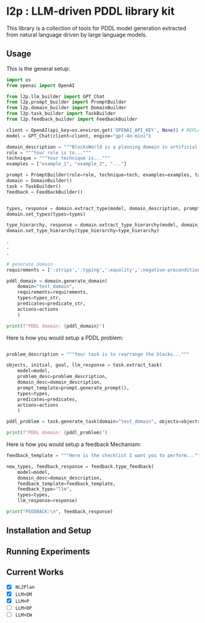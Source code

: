 # l2p : LLM-driven PDDL library kit

This library is a collection of tools for PDDL model generation extracted from natural language driven by large language models.

## Usage

This is the general setup:
```python
import os
from openai import OpenAI

from l2p.llm_builder import GPT_Chat
from l2p.prompt_builder import PromptBuilder
from l2p.domain_builder import DomainBuilder
from l2p.task_builder import TaskBuilder
from l2p.feedback_builder import FeedbackBuilder

client = OpenAI(api_key=os.environ.get('OPENAI_API_KEY', None)) # REPLACE WITH YOUR OWN OPENAI API KEY 
model = GPT_Chat(client=client, engine="gpt-4o-mini")

domain_description = """BlocksWorld is a planning domain in artificial intelligence. A mechanical robot arm that can pick and place the blocks..."""
role = """Your role is to..."""
technique = """Your technique is..."""
examples = ["example_1", "example_2", "..."]

prompt = PromptBuilder(role=role, technique=tech, examples=examples, task=task)
domain = DomainBuilder()
task = TaskBuilder()
feedback = FeedbackBuilder()


types, response = domain.extract_type(model, domain_description, prompt.generate_prompt())
domain.set_types(types=types)

type_hierarchy, response = domain.extract_type_hierarchy(model, domain_desc, prompt.generate_prompt(), domain.get_types())    
domain.set_type_hierarchy(type_hierarchy=type_hierarchy)

.
.
.

# generate domain
requirements = [':strips',':typing',':equality',':negative-preconditions',':disjunctive-preconditions',':universal-preconditions',':conditional-effects']

pddl_domain = domain.generate_domain(
    domain="test_domain", 
    requirements=requirements,
    types=types_str,
    predicates=predicate_str,
    actions=actions
    )

print(f"PDDL domain: {pddl_domain}")
```

Here is how you would setup a PDDL problem:
```python

problem_description = """Your task is to rearrange the blocks..."""

objects, initial, goal, llm_response = task.extract_task(
    model=model,
    problem_desc=problem_description,
    domain_desc=domain_description,
    prompt_template=prompt.generate_prompt(),
    types=types,
    predicates=predicates,
    actions=actions
    )

pddl_problem = task.generate_task(domain="test_domain", objects=objects, initial=initial_states, goal=goal_states)

print(f"PDDL domain: {pddl_problem}")
```

Here is how you would setup a feedback Mechanism:
```python
feedback_template = """Here is the checklist I want you to perform..."""

new_types, feedback_response = feedback.type_feedback(
    model=model, 
    domain_desc=domain_description, 
    feedback_template=feedback_template, 
    feedback_type="llm", 
    types=types, 
    llm_response=response)

print("FEEDBACK:\n", feedback_response)
```


## Installation and Setup

## Running Experiments

## Current Works
- [x] `NL2Plan`
- [x] `LLM+DM`
- [x] `LLM+P`
- [ ] `LLM+DP`
- [ ] `LLM+EW`